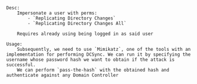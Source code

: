 	Desc:
		Impersonate a user with perms:
			- `Replicating Directory Changes`
			- `Replicating Directory Changes All`
			
		Requires already using being logged in as said user
		
	Usage:
		Subsequently, we need to use `Mimikatz`, one of the tools with an implementation for performing DCSync. We can run it by specifying the username whose password hash we want to obtain if the attack is successful.
		We can perform `pass-the-hash` with the obtained hash and authenticate against any Domain Controller